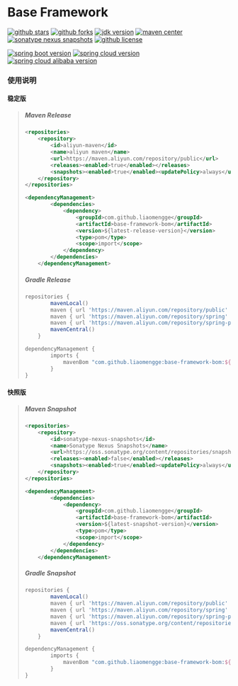 Base Framework
======================================

[![github stars](https://img.shields.io/github/stars/liaomengge/base.svg)](https://github.com/liaomengge/base/stargazers)
[![github forks](https://img.shields.io/github/forks/liaomengge/base.svg)](https://github.com/liaomengge/base/network)
[![jdk version](https://img.shields.io/badge/jdk-1.8+-blue.svg)](https://docs.oracle.com/javase/8/docs/api/)
[![maven center](https://img.shields.io/maven-central/v/com.github.liaomengge/base-framework-bom.svg?color=blue)](https://search.maven.org/search?q=g:com.github.liaomengge%20AND%20a:base-framework-bom)
[![sonatype nexus snapshots](https://img.shields.io/nexus/s/com.github.liaomengge/base-framework-bom?label=sonatype-nexus-snapshots&server=https%3A%2F%2Foss.sonatype.org%2F)](https://oss.sonatype.org/content/repositories/snapshots/com/github/liaomengge/base-framework-bom/)
[![github license](https://img.shields.io/github/license/liaomengge/base.svg?branch=master)](https://github.com/liaomengge/base/blob/master/LICENSE)

[![spring boot version](https://img.shields.io/badge/spring--boot-2.3.12.RELEASE-blue.svg)]()
[![spring cloud version](https://img.shields.io/badge/spring--cloud-Hoxton.SR12-blue.svg)]()
[![spring cloud alibaba version](https://img.shields.io/badge/spring--cloud--alibaba-2.2.6.RELEASE-blue.svg)]()



### 使用说明

#### 稳定版

> ##### Maven Release
>
> ```xml
> <repositories>
>     <repository>
>         <id>aliyun-maven</id>
>         <name>aliyun maven</name>
>         <url>https://maven.aliyun.com/repository/public</url>
>         <releases><enabled>true</enabled></releases>
>         <snapshots><enabled>true</enabled><updatePolicy>always</updatePolicy></snapshots>
>     </repository>
> </repositories>
> 
> ```
>
> ```xml
> <dependencyManagement>
>         <dependencies>
>             <dependency>
>                 <groupId>com.github.liaomengge</groupId>
>                 <artifactId>base-framework-bom</artifactId>
>                 <version>${latest-release-version}</version>
>                 <type>pom</type>
>                 <scope>import</scope>
>             </dependency>
>         </dependencies>
>     </dependencyManagement>
> ```
>
> ##### Gradle Release
>
> ```groovy
> repositories {
>         mavenLocal()
>         maven { url 'https://maven.aliyun.com/repository/public' }
>         maven { url 'https://maven.aliyun.com/repository/spring' }
>         maven { url 'https://maven.aliyun.com/repository/spring-plugin' }
>         mavenCentral()
>     }
> ```
>
> ```groovy
> dependencyManagement {
>         imports {
>             mavenBom "com.github.liaomengge:base-framework-bom:${latest-release-version}"
>         }
> }
> ```

#### 快照版

> ##### Maven Snapshot
>
> ```xml
> <repositories>
>     <repository>
>         <id>sonatype-nexus-snapshots</id>
>         <name>Sonatype Nexus Snapshots</name>
>         <url>https://oss.sonatype.org/content/repositories/snapshots/</url>
>         <releases><enabled>false</enabled></releases>
>         <snapshots><enabled>true</enabled><updatePolicy>always</updatePolicy></snapshots>
>     </repository>
> </repositories>
> 
> ```
>
> ```xml
> <dependencyManagement>
>         <dependencies>
>             <dependency>
>                 <groupId>com.github.liaomengge</groupId>
>                 <artifactId>base-framework-bom</artifactId>
>                 <version>${latest-snapshot-version}</version>
>                 <type>pom</type>
>                 <scope>import</scope>
>             </dependency>
>         </dependencies>
>     </dependencyManagement>
> ```
>
> ##### Gradle Snapshot
>
> ```groovy
> repositories {
>         mavenLocal()
>         maven { url 'https://maven.aliyun.com/repository/public' }
>         maven { url 'https://maven.aliyun.com/repository/spring' }
>         maven { url 'https://maven.aliyun.com/repository/spring-plugin' }
>         maven { url 'https://oss.sonatype.org/content/repositories/snapshots/' }
>         mavenCentral()
>     }
> ```
>
> ```groovy
> dependencyManagement {
>         imports {
>             mavenBom "com.github.liaomengge:base-framework-bom:${latest-snapshot-version}"
>         }
> }
> ```